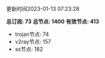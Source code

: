 更新时间2023-01-13 07:23:28

**总订阅: 73**
**总节点: 1400**
**有效节点: 413**
- trojan节点: 74
- v2ray节点: 157
- ss节点: 182
